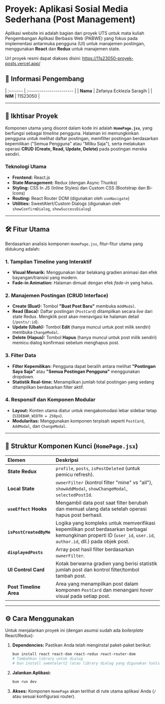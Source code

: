 # Proyek: Aplikasi Sosial Media Sederhana (Post Management)

Aplikasi website ini adalah bagian dari proyek UTS untuk mata kuliah Pengembangan Aplikasi Berbasis Web (PABWE) yang fokus pada implementasi antarmuka pengguna (UI) untuk manajemen postingan, menggunakan **React** dan **Redux** untuk manajemen state.

Url proyek resmi dapat diakses disini: https://11s23050-proyek-posts.vercel.app/

## 👤 Informasi Pengembang

| :------- | :----------------------- |
| **Nama** | Zefanya Ecklezia Saragih |
| **NIM** | 11S23050 |

---

## 🚀 Ikhtisar Proyek

Komponen utama yang disorot dalam kode ini adalah **`HomePage.jsx`**, yang berfungsi sebagai _timeline_ pengguna. Halaman ini memungkinkan pengguna untuk melihat daftar postingan, memfilter postingan berdasarkan kepemilikan ("Semua Pengguna" atau "Milku Saja"), serta melakukan operasi **CRUD (Create, Read, Update, Delete)** pada postingan mereka sendiri.

### Teknologi Utama

- **Frontend:** React.js
- **State Management:** Redux (dengan Async Thunks)
- **Styling:** CSS In JS (Inline Styles) dan Custom CSS (Bootstrap dan Bi-Icons)
- **Routing:** React Router DOM (digunakan oleh `useNavigate`)
- **Utilities:** SweetAlert/Custom Dialogs (digunakan oleh `showConfirmDialog`, `showSuccessDialog`)

---

## 🛠️ Fitur Utama

Berdasarkan analisis komponen `HomePage.jsx`, fitur-fitur utama yang didukung adalah:

### 1. Tampilan Timeline yang Interaktif

- **Visual Menarik:** Menggunakan latar belakang gradien animasi dan efek bayangan/transisi yang modern.
- **Fade-in Animation:** Halaman dimuat dengan efek _fade-in_ yang halus.

### 2. Manajemen Postingan (CRUD Interface)

- **Create (Buat):** Tombol **"Buat Post Baru"** membuka `AddModal`.
- **Read (Baca):** Daftar postingan (`PostCard`) ditampilkan secara _live_ dari state Redux. Mengklik post akan menavigasi ke halaman detail (`/posts/:id`).
- **Update (Ubah):** Tombol **Edit** (hanya muncul untuk post milik sendiri) membuka `ChangeModal`.
- **Delete (Hapus):** Tombol **Hapus** (hanya muncul untuk post milik sendiri) memicu dialog konfirmasi sebelum menghapus post.

### 3. Filter Data

- **Filter Kepemilikan:** Pengguna dapat beralih antara melihat **"Postingan Saya Saja"** atau **"Semua Postingan Pengguna"** menggunakan dropdown.
- **Statistik Real-time:** Menampilkan jumlah total postingan yang sedang ditampilkan berdasarkan filter aktif.

### 4. Responsif dan Komponen Modular

- **Layout:** Konten utama diatur untuk mengakomodasi lebar sidebar tetap (`SIDEBAR_WIDTH = 250px`).
- **Modularitas:** Menggunakan komponen terpisah seperti `PostCard`, `AddModal`, dan `ChangeModal`.

---

## 📂 Struktur Komponen Kunci (`HomePage.jsx`)

| Elemen                  | Deskripsi                                                                                                                                                         |
| :---------------------- | :---------------------------------------------------------------------------------------------------------------------------------------------------------------- |
| **State Redux**         | `profile`, `posts`, `isPostDeleted` (untuk pemicu refresh).                                                                                                       |
| **Local State**         | `ownerFilter` (kontrol filter "mine" vs "all"), `showAddModal`, `showChangeModal`, `selectedPostId`.                                                              |
| **`useEffect` Hooks**   | Mengambil data post saat filter berubah dan memuat ulang data setelah operasi hapus post berhasil.                                                                |
| **`isPostCreatedByMe`** | Logika yang kompleks untuk memverifikasi kepemilikan post berdasarkan berbagai kemungkinan properti ID (`user_id`, `user.id`, `author.id`, dll.) pada objek post. |
| **`displayedPosts`**    | Array post hasil filter berdasarkan `ownerFilter`.                                                                                                                |
| **UI Control Card**     | Kotak berwarna gradien yang berisi statistik jumlah post dan kontrol filter/tombol tambah post.                                                                   |
| **Post Timeline Area**  | Area yang menampilkan post dalam komponen `PostCard` dan menangani _hover_ visual pada setiap post.                                                               |

---

## ⚙️ Cara Menggunakan

Untuk menjalankan proyek ini (dengan asumsi sudah ada _boilerplate_ React/Redux):

1.  **Dependencies:** Pastikan Anda telah menginstal paket-paket berikut:
    ```bash
    bun install react react-dom react-redux react-router-dom
    # Tambahkan library untuk dialog
    # bun install sweetalert2 (atau library dialog yang digunakan toolsHelper)
    ```
2.  **Jalankan Aplikasi:**
    ```bash
    bun run dev
    ```
3.  **Akses:** Komponen `HomePage` akan terlihat di rute utama aplikasi Anda (`/` atau sesuai konfigurasi router).
